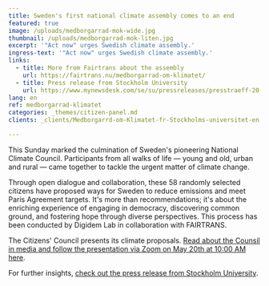 ```yaml
---
title: Sweden's first national climate assembly comes to an end
featured: true
image: /uploads/medborgarrad-mok-wide.jpg
thumbnail: /uploads/medborgarrad-mok-liten.jpg
excerpt: '"Act now" urges Swedish climate assembly.'
ingress-text: '"Act now" urges Swedish climate assembly.'
links:
  - title: More from Fairtrans about the assembly
    url: https://fairtrans.nu/medborgarrad-om-klimatet/
  - title: Press release from Stockholm University
    url: https://www.mynewsdesk.com/se/su/pressreleases/presstraeff-20-maj-nationellt-medborgarraad-presenterar-foerslag-om-klimatet-3322971
lang: en
ref: medborgarrad-klimatet
categories: _themes/citizen-panel.md
clients: _clients/Medborgarrd-om-Klimatet-fr-Stockholms-universitet-en.md

---
```


This Sunday marked the culmination of Sweden's pioneering National Climate Council. Participants from all walks of life — young and old, urban and rural — came together to tackle the urgent matter of climate change.

Through open dialogue and collaboration, these 58 randomly selected citizens have proposed ways for Sweden to reduce emissions and meet Paris Agreement targets. It's more than recommendations; it's about the enriching experience of engaging in democracy, discovering common ground, and fostering hope through diverse perspectives. This process has been conducted by Digidem Lab in collaboration with FAIRTRANS.

The Citizens' Council presents its climate proposals. [Read about the Counsil in media and follow the presentation via Zoom on May 20th at 10:00 AM here](https://fairtrans.nu/medborgarrad-om-klimatet/).

For further insights, [check out the press release from Stockholm University](https://www.mynewsdesk.com/se/su/pressreleases/presstraeff-20-maj-nationellt-medborgarraad-presenterar-foerslag-om-klimatet-3322971).
